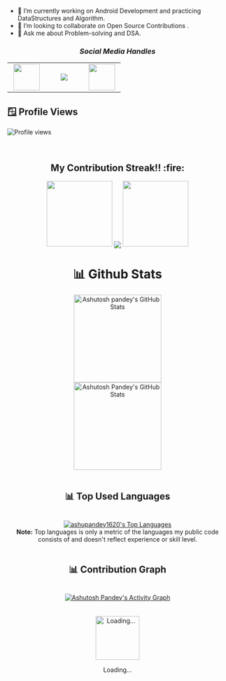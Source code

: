 



-  🔭 I’m currently working on Android Development and practicing DataStructures and Algorithm.
-  👯 I’m looking to collaborate on Open Source Contributions .
-  💬 Ask me about Problem-solving and DSA.


<h3 align='center'><i>Social Media Handles</i></h3>
<p align='center'>
 
<table width="125" align='center'>
<tr>
    <td align='center' width="71">
        <a href="https://twitter.com/Ashutos97972624"><img src="https://cdn-icons-png.flaticon.com/512/1409/1409937.png" width="60"></a>
    </td>
    <td align='center' width="70">
        <a href="https://www.instagram.com/ashupandey1620/"><img src="https://cdn-icons-png.flaticon.com/512/1409/1409946.png"></a>
    </td>
    <td align='center' width="70">
        <a href="https://www.linkedin.com/in/ashupandey1620"><img src="https://cdn-icons-png.flaticon.com/512/1409/1409945.png" width="60"></a>
    </td>
</tr>
</table>

</p>


## 🪟 Profile Views 
 ![Profile views](https://gpvc.arturio.dev/ashupandey1620) 
 
 
 <br>
 <h2 align="center">My Contribution Streak!! :fire:</h2>

<p align="center">
   <a>
   <img height="150" width="150" src="https://user-images.githubusercontent.com/85965606/194883377-48faf476-56b7-4550-8574-844f2ca8baca.png">
   <img align="center" src="https://github-readme-streak-stats.herokuapp.com/?user=ashupandey1620&theme=dark&hide_border=true"/>
   <img height="150" width="150" src="https://user-images.githubusercontent.com/85965606/194883387-b4d3b9f8-d432-4b77-8aab-77c6ed120e31.png"> 
   </a>
</p>




<div>
    <div align="center">
        <h1>📊 Github Stats</h1>
     <a href="https://github.com/ashupandey1620">
        <img src="https://github-readme-stats.vercel.app/api?username=ashupandey1620&theme=blue-green&count_private=true&show_icons=true" title="Ashutosh pandey's GitHub Stats" height="200"/></a>
        <br>
     <a href="https://github.com/ashupandey1620">
        <img src="https://github-readme-streak-stats.herokuapp.com/?user=ashupandey1620&theme=blue-green" title="Ashutosh Pandey's GitHub Stats" height="200"/></a>
        <br><br>
    </div>
</div>









<div align="center">
    <h2>📊 Top Used Languages</h2>
    <br><a href="https://github.com/ashupandey1620"><img alt="ashupandey1620's Top Languages" src="https://github-readme-stats.vercel.app/api/top-langs/?username=ashupandey1620&langs_count=8&layout=compact&theme=blue-green&hide_border=true&bg_color=040f0f&title_color=2f97c1&icon_color=F8D866" title="ashupandey1620's Top Languages"/></a><br>
    <b>Note:</b> Top languages is only a metric of the languages my public code consists of and doesn't reflect experience or skill level.
    <br><br>
</div>


<div align="center">
    <h2>📊 Contribution Graph</h2>
    <br><a href="https://github.com/ashupandey1620"><img alt="Ashutosh Pandey's Activity Graph" src="https://ghactivity.mrayush.me/graph?username=ashupandey1620&bg_color=1F222E&color=F8D866&line=F85D7F&point=FFFFFF&hide_border=true" title="Contribution Graph"/></a>
</div>
<br><br>
<div>
    <div align="center">
        <a href="https://www.google.com/search?q=How+to+make+my+Internet+Connection+faster+%3F" target="_blank"><img src="https://cdn.mrayush.me/img/Github-Readme/GitHub.gif" title="Loading..." height="100"/></a>
        <p>Loading...</p>
    </div>
</div>



<!---
ashupandey1620/ashupandey1620 is a ✨ special ✨ repository because its `README.md` (this file) appears on your GitHub profile.
You can click the Preview link to take a look at your changes.
--->
